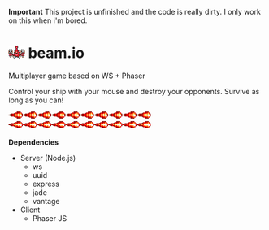 **Important**
This project is unfinished and the code is really dirty. I only work on this when i'm bored.

# ![Base ship](https://github.com/MrHalfman/beam.io/raw/master/statics/img/ship_logo.png) beam.io

Multiplayer game based on WS + Phaser

Control your ship with your mouse and destroy your opponents.
Survive as long as you can!

![Underline](https://github.com/MrHalfman/beam.io/raw/master/statics/img/simple_beam_line.png)![Underline](https://github.com/MrHalfman/beam.io/raw/master/statics/img/simple_beam_line.png)

**Dependencies**

* Server (Node.js)
  * ws
  * uuid
  * express
  * jade
  * vantage
* Client
  * Phaser JS
